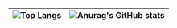 | [![Top Langs](https://github-readme-stats.vercel.app/api/top-langs/?username=ankita-maity&layout=compact&hide_border=true&langs_count=10&exclude_repo=IndicWiki-Project)](https://github.com/anuraghazra/github-readme-stats)|![Anurag's GitHub stats](https://github-readme-stats.vercel.app/api?username=ankita-maity&show_icons=true&count_private=true&hide=stars&hide_border=true,issues&count_private=true)
| ------------- | ------------- |
